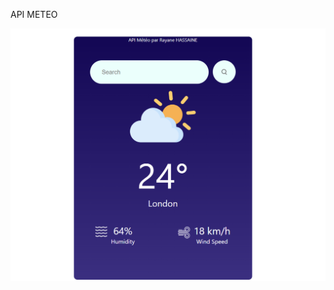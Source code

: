API METEO

![Image du site](./src/Components/Assets/api_meteo.png   "Image d'exemple du composant METEO API from scratch")

